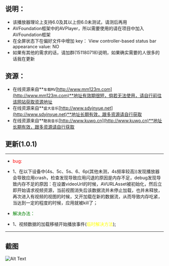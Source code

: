## 说明：
*  该播放器理论上支持6.0及其以上但6.0未测试，请测后再用
*  AVFoundation框架中的AVPlayer，所以需要使用的请在项目中加入AVFoundation框架
*  在全屏状态下在偏好文件中增加 key： View controller-based status bar appearance  value: NO
*  如果有其他的需求的话，请加群(151180718)说明，如果确实需要的人很多的话我在更新


## 资源：
*   在线资源来自**`车载MV`[http://www.mm123m.com](http://www.mm123m.com)**地址有效期很短，倘若无法使用，请自行前往该网站获取资源地址
*   在线资源来自**`盛大音乐`[http://www.sdyinyue.net](http://www.sdyinyue.net)**地址长期有效，跟多资源请自行获取
*   在线资源来自**`酷我音乐`[http://www.kuwo.cn](http://www.kuwo.cn)**地址长期有效，跟多资源请自行获取

## 更新(1.0.1)
***
- <font color="red">bug:</font>

- 1、在以下设备中(4s、5c、5s、6、6p(其他未测，4s频率较高))发现播放器会导致应用crash，检查发现导致应用闪退的原因是内存不足，debug发现导致内存不足的原因：在设置videoUrl的时候，AVURLAsset被初始化，然后立即开始请求视频资源，当前视图消失后该数据流并未停止加载，也并未释放，再次进入有视频的视图的时候，又开加载在新的数据流，从而导致内存吃紧，当达到一定的程度的时候，应用就被kill了；

- <font color="green">解决办法：</font>
- 1、视频数据的加载移植开始播放事件(<font color="yellow">临时解决方法</font>);
***

## 截图

![Alt Text](https://github.com/yin329039646/DLAVPlayer_Example/blob/master/DLAVPlayer/source/Iphone5C.gif)
